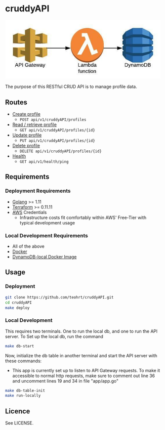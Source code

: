 # cruddyAPI
![cruddyAPI](cruddyAPI.jpeg)

The purpose of this RESTful CRUD API is to manage profile data.

## Routes
* [Create profile](contracts/createProfileContract.md)
    * `POST api/v1/cruddyAPI/profiles`
* [Read / retrieve profile]()
    * `GET api/v1/cruddyAPI/profiles/{id}`
* [Update profile]()
    * `PUT api/v1/cruddyAPI/profiles/{id}`
* [Delete profile]()
    * `DELETE api/v1/cruddyAPI/profiles/{id}`
* [Health]()
    * `GET api/v1/health/ping`

## Requirements
### Deployment Requirements
* [Golang](https://golang.org/dl/) >= 1.11
* [Terraform](https://www.terraform.io/downloads.html) >= 0.11.11
* [AWS](https://aws.amazon.com/) Credentials
    * Infrastructure costs fit comfortably within AWS' Free-Tier with typical development usage
### Local Development Requirements
* All of the above
* [Docker](https://docs.docker.com/v17.12/install/)
* [DynamoDB-local Docker Image](https://hub.docker.com/r/amazon/dynamodb-local/)

## Usage
### Deployment
```bash
git clone https://github.com/teohrt/cruddyAPI.git
cd cruddyAPI
make deploy
```

### Local Development
This requires two terminals. One to run the local db, and one to run the API server.
To Set up the local db, run the command
```bash
make db-start
```

Now, initialize the db table in another terminal and start the API server with these commands:
* This app is currently set up to listen to API Gateway requests. To make it accessible to normal http requests, make sure to comment out line 36 and uncomment lines 19 and 34 in file "app/app.go"
```bash
make db-table-init
make run-locally
```


## Licence
See LICENSE.
